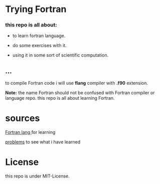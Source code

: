# Trying Fortran


### this repo is all about:

- to learn fortran language. 

- do some exercises  with it. 

- using it in some sort of scientific computation. 

...
---
to compile Fortran code i will use **flang** compiler with **.f90** extension.

**Note:** the name Fortran should not be confused with Fortran compiler or language repo.
this repo is all about learning Fortran.

# sources

[Fortran lang ](https://fortran-lang.org/learn/) for learning 

[problems](https://web.chem.ox.ac.uk/fortran/exercise-io.html) to see what i have learned

# License

this repo is under MIT-License.
